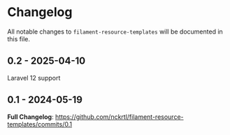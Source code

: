 # Changelog

All notable changes to `filament-resource-templates` will be documented in this file.

## 0.2 - 2025-04-10

Laravel 12 support

## 0.1 - 2024-05-19

**Full Changelog**: https://github.com/nckrtl/filament-resource-templates/commits/0.1
